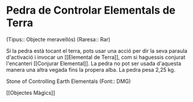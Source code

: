 # Pedra de Controlar Elementals de Terra

(Tipus:: Objecte meravellós) (Raresa:: Rar)

Si la pedra està tocant el terra, pots usar una acció per dir la seva paraula d'activació i invocar un [[Elemental de Terra]], com si haguessis conjurat l'encanteri [[Conjurar Elemental]]. La pedra no pot ser usada d'aquesta manera una altra vegada fins la propera alba. La pedra pesa 2,25 kg.

Stone of Controlling Earth Elementals (Font:: DMG)

[[Objectes Màgics]]